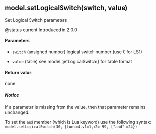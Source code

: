 <!-- This file was generated by the script. Do not edit it, any changes will be lost! -->

## model.setLogicalSwitch(switch, value)



Set Logical Switch parameters

@status current Introduced in 2.0.0


#### Parameters

* `switch` (unsigned number) logical switch number (use 0 for LS1)

* `value` (table) see model.getLogicalSwitch() for table format



#### Return value

none

##### Notice
If a parameter is missing from the value, then
that parameter remains unchanged.


To set the `and` member (which is Lua keyword)
use the following syntax: `model.setLogicalSwitch(30, {func=4,v1=1,v2=-99, ["and"]=24})`


